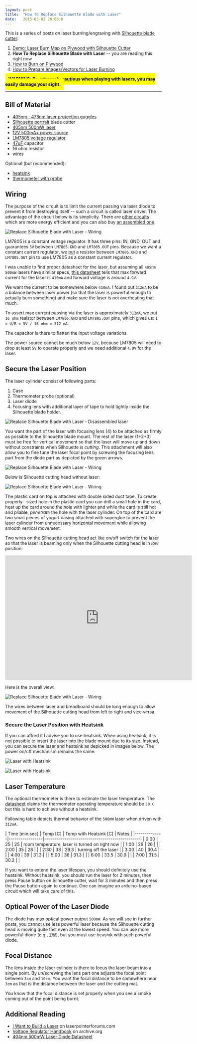```yaml
---
layout: post
title:  "How To Replace Silhouette Blade with Laser"
date:   2015-03-02 20:00:0
---
```


This is a series of posts on laser burning/engraving with [Silhouette blade cutter](http://www.silhouetteamerica.com/shop):

1. [Demo: Laser Burn Map on Plywood with Silhouette Cutter]({{site.baseurl}}/2015/02/22/burning-map-on-plywood-with-silhouette-cutter.html)
2. __How To Replace Silhouette Blade with Laser__ -- you are reading this right now
3. [How to Burn on Plywood]({{site.baseurl}}/2015/03/09/how-to-burn-on-plywood-with-silhouette-cutter.html)
4. [How to Prepare Images/Vectors for Laser Burning]({{site.baseurl}}/2015/03/22/how-to-prepare-images-for-laser-burning.html)

<span style=" background-color: yellow; padding: 10px; font-weight: 800 !important"> WARNING: [Be extremely cautious](http://www.laserpointersafety.com/laser-hazards_head-eyes/laser-hazards_head-eyes.html) when playing with lasers, you may easily damage your sight.</span>

------------

## Bill of Material

* [405nm--473nm laser protection goggles](http://www.ebay.com/itm/141503872259)
* [Silhouette portrait](http://www.silhouetteamerica.com/shop/machines/portrait) blade cutter
* [405nm 500mW laser](http://www.ebay.com/itm/131399368831)
* [12V 500mA+ power source](http://www.ebay.com/itm/251791463409)
* [LM7805 voltage regulator](http://www.ebay.com/itm/130747602965)
* [47uF](http://www.ebay.com/itm/260814969015) capacitor 
* 16 ohm resistor
* wires

Optional (but recommended): 

* [heatsink](http://www.ebay.com/itm/261113766519)
* [thermometer with probe](http://www.ebay.com/itm/121514792721)

## Wiring

The purpose of the circuit is to limit the current passing via laser diode to prevent it from destroying itself -- such a circuit is called laser driver. The advantage of the circuit below is its simplicity. 
There are [other circuits](http://www.instructables.com/id/How-to-build-a-laser-general-guide/step5/Step-3-Driver/) which are more energy efficient and you can also buy [an assembled one](http://www.ebay.com/itm/251109952040).

![Replace Silhouette Blade with Laser - Wiring]({{site.baseurl}}/images/laser-wiring-01.jpg "Replace Silhouette Blade with Laser - Wiring")

LM7805 is a constant voltage regulator. It has three pins: IN, GND, OUT and guarantees `5V` between `LM7805.GND` and `LM7805.OUT` pins. Because we want a constant current regulator, we  [put](https://archive.org/stream/NationalSemiconductorVoltageRegulatorHandbook1980#page/n35/mode/2up) a resistor between `LM7805.GND` and `LM7805.OUT` pin to use LM7805 as a constant current regulator. 

I was unable to find proper datasheet for the laser, but assuming all `405nm 500mW` lasers have similar specs, [this datasheet](http://www.prophotonix.com/uploads/datasheets/Ushio046.pdf) tells that max forward current for the laser is `410mA` and forward voltage is around `4.9V`.

We want the current to be somewhere below `410mA`. I found out `312mA` to be a balance between laser power (so that the laser is powerful enough to actually burn something) and make sure the laser is not overheating that much.

To assert max current passing via the laser is approximately `312mA`, we put `16 ohm` resistor between `LM7805.GND` and `LM7805.OUT` pins, which gives us: `I = U/R = 5V / 16 ohm = 312 mA`.

The capacitor is there to flatten the input voltage variations.

The power source cannot be much below `12V`, because LM7805 will need to drop at least `5V` to operate properly and we need additional `4.9V` for the laser.

## Secure the Laser Position

The laser cylinder consist of following parts:

1. Case
2. Thermometer probe (optional)
3. Laser diode
4. Focusing lens with additional layer of tape to hold tightly inside the Silhouette blade holder.

![Replace Silhouette Blade with Laser - Disassembled laser]({{site.baseurl}}/images/laser-disassembled.jpg "Replace Silhouette Blade with Laser - Disassembled laser")

You want the part of the laser with focusing lens (4) to be attached as firmly as possible to the Silhouette blade mount. The rest of the laser (1+2+3) must be free for vertical movement so that the laser will move up and down without constraints when Silhouette is _cutting_. This attachment will also allow you to fine tune the laser focal point by screwing the focusing lens part from the diode part as depicted by the green arrows.

![Replace Silhouette Blade with Laser - Wiring]({{site.baseurl}}/images/laser-wiring-02.jpg "Replace Silhouette Blade with Laser - Wiring")

Below is Silhouette cutting head without laser:

![Replace Silhouette Blade with Laser - Wiring]({{site.baseurl}}/images/laser-wiring-03.jpg "Replace Silhouette Blade with Laser - Wiring")

The plastic card on top is attached with double sided duct tape. To create properly--sized hole in the plastic card you can drill a small hole in the card, heat up the card around the hole with lighter and while the card is still hot and pliable, _penetrate_ the hole with the laser cylinder. On top of the card are two small pieces of yogurt casing attached with superglue to prevent the laser cylinder from unnecessary horizontal movement while allowing smooth vertical movement.

Two wires  on the Silhouette cutting head  act like on/off switch for the laser so that the laser is beaming only when the Silhouette cutting head is in _low_ position:

<iframe width="600" height="400" src="https://www.youtube.com/embed/4ypyoF7xhBY" frameborder="0" allowfullscreen></iframe>

Here is the overall view:

![Replace Silhouette Blade with Laser - Wiring]({{site.baseurl}}/images/laser-wiring-04.jpg "Replace Silhouette Blade with Laser - Wiring")

The wires between laser and breadboard should be long enough to allow movement of the Silhouette cutting head from left to right and vice versa.

### Secure the Laser Position with Heatsink

If you can afford it I advise you to use heatsink. When using heatsink, it is not possible to insert the laser into the blade mount due to its size. Instead, you can secure the laser and heatsink as depicked in images below. The power on/off mechanism remains the same.

![Laser with Heatsink]({{site.baseurl}}/images/laser-wiring-06.jpg "Laser with Heatsink")

![Laser with Heatsink]({{site.baseurl}}/images/laser-wiring-07.jpg "Laser with Heatsink")

## Laser Temperature

The optional thermometer is there to estimate the laser temperature.
The [datasheet](http://www.prophotonix.com/uploads/datasheets/Ushio046.pdf) claims the thermometer operating temperature should be `30 C` but this is hard to achieve without a heatsink. 

Following table depicts thermal behavior of the `500mW` laser when driven with `312mA`.

| Time [min:sec] | Temp [C] | Temp with Heatsink [C] |  Notes                                          |
|--------------|-----------------|------------------------------------------------|
| 0:00         | 25   |  25         | room temperature, laser is turned on right now |
| 1:00         | 29   |  26         |                                                |
| 2:00         | 35   |  28         |                                                |
| 2:30         | 38   |  29.3         | turning off the laser                          |
| 3:00         | 40   |  30.4         |                                                |
| 4:00         | 39   |  31.3         |                                                |
| 5:00         | 36   |  31.3         |                                                |
| 6:00         | 33.5 |  30.9         |                                                |
| 7:00         | 31.5 |  30.2         |                                                |

If you want to extend the laser lifespan, you should definitely use the heatsink. Without heatsink, you should run the laser for 2 minutes, then press Pause button on Silhouette cutter, wait for 3 minutes and then press the Pause button again to continue. One can imagine an arduino-based circuit which will take care of this.

## Optical Power of the Laser Diode

The diode has max optical power output `500mW`. As we will see in further posts, you cannot use less powerful laser because the Silhouette cutting head is moving quite fast even at the lowest speed. You can use more powerful diode (e.g., [2W](http://www.ebay.com/itm/2W-445nm-M-Type-M140-Blue-Laser-Diode-Copper-Module-W-Leads-Aixiz-Glass-Lens-/170892986250?)), but you must use heasink with such poweful diode.

## Focal Distance

The lens inside the laser cylinder is there to focus the laser beam into a single point. By un/screwing the lens part one adjusts the focal point between `3cm` and `10cm`. You want the focal distance to be somewhere near `3cm` as that is the distance between the laser and the cutting mat.

You know that the focal distance is set properly when you see a smoke coming out of the point being burnt.


## Additional Reading

* [I Want to Build a Laser](http://laserpointerforums.com/f51/i-want-build-laser-thread-52972.html#post740462) on laserpointerforums.com
* [Voltage Regulator Handbook](https://archive.org/stream/NationalSemiconductorVoltageRegulatorHandbook1980#page/n35/mode/2up) on archive.org
* [404nm 500mW Laser Diode Datasheet](http://www.prophotonix.com/uploads/datasheets/Ushio046.pdf)
